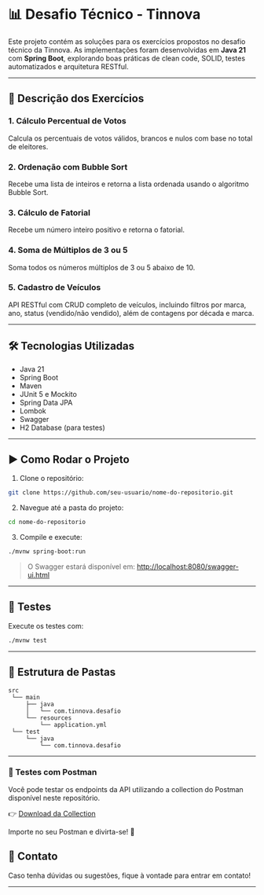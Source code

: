 # 📊 Desafio Técnico - Tinnova

Este projeto contém as soluções para os exercícios propostos no desafio técnico da Tinnova. As implementações foram desenvolvidas em **Java 21** com **Spring Boot**, explorando boas práticas de clean code, SOLID, testes automatizados e arquitetura RESTful.

---

## 📌 Descrição dos Exercícios

### 1. Cálculo Percentual de Votos
Calcula os percentuais de votos válidos, brancos e nulos com base no total de eleitores.

### 2. Ordenação com Bubble Sort
Recebe uma lista de inteiros e retorna a lista ordenada usando o algoritmo Bubble Sort.

### 3. Cálculo de Fatorial
Recebe um número inteiro positivo e retorna o fatorial.

### 4. Soma de Múltiplos de 3 ou 5
Soma todos os números múltiplos de 3 ou 5 abaixo de 10.

### 5. Cadastro de Veículos
API RESTful com CRUD completo de veículos, incluindo filtros por marca, ano, status (vendido/não vendido), além de contagens por década e marca.

---

## 🛠️ Tecnologias Utilizadas

- Java 21
- Spring Boot
- Maven
- JUnit 5 e Mockito
- Spring Data JPA
- Lombok
- Swagger
- H2 Database (para testes)

---

## ▶️ Como Rodar o Projeto

1. Clone o repositório:

```bash
git clone https://github.com/seu-usuario/nome-do-repositorio.git
```

2. Navegue até a pasta do projeto:

```bash
cd nome-do-repositorio
```

3. Compile e execute:

```bash
./mvnw spring-boot:run
```

> O Swagger estará disponível em: [http://localhost:8080/swagger-ui.html](http://localhost:8080/swagger-ui.html)

---

## 🧪 Testes

Execute os testes com:

```bash
./mvnw test
```

---

## 📂 Estrutura de Pastas

```
src
 └── main
     ├── java
     │   └── com.tinnova.desafio
     └── resources
         └── application.yml
 └── test
     └── java
         └── com.tinnova.desafio
```

---

### 🔄 Testes com Postman

Você pode testar os endpoints da API utilizando a collection do Postman disponível neste repositório.

👉 [Download da Collection](./postman/veiculos-api.postman_collection.json)

Importe no seu Postman e divirta-se! 🚀

## 💬 Contato

Caso tenha dúvidas ou sugestões, fique à vontade para entrar em contato!

---


